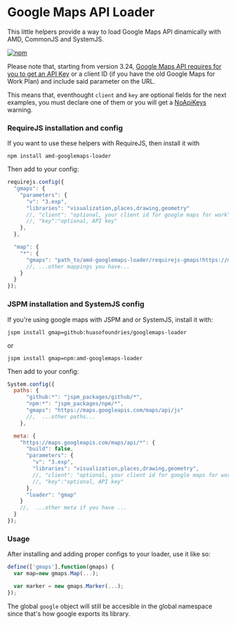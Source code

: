 # Google Maps API Loader

This little helpers provide a way to load Google Maps API dinamically with AMD, CommonJS and SystemJS.

[![npm](https://img.shields.io/npm/dm/amd-googlemaps-loader.svg?style=plastic)](https://www.npmjs.com/package/amd-googlemaps-loader)

Please note that, starting from version 3.24, [Google Maps API requires for you to get an API Key](https://developers.google.com/maps/documentation/javascript/get-api-key) or a
client ID (if you have the old Google Maps for Work Plan) and include said parameter on the URL. 

This means that, eventhought `client` and `key` are optional fields for the next examples, you must
declare one of them or you will get a [NoApiKeys](https://developers.google.com/maps/documentation/javascript/error-messages#deverrorcodes) warning.


### RequireJS installation and config 

If you want to use these helpers with RequireJS, then install it with

```
npm install amd-googlemaps-loader
```

Then add to your config:

```js
requirejs.config({
  "gmaps": {
    "parameters": {
      "v": "3.exp",
      "libraries": "visualization,places,drawing,geometry"
      //, "client": "optional, your client id for google maps for work"
      //, "key":"optional, API key"
    },
  },

  "map": {
    "*": {
      "gmaps": "path_to/amd-googlemaps-loader/requirejs-gmaps!https://maps.googleapis.com/maps/api/js"
      //, ...other mappings you have...
    }
  }
});
```

### JSPM installation and SystemJS config 

If you're using google maps with JSPM and or SystemJS, install it with:

```
jspm install gmap=github:huasofoundries/googlemaps-loader
```

or

```
jspm install gmap=npm:amd-googlemaps-loader
```


Then add to your config:

```js
System.config({
  paths: {
      "github:*": "jspm_packages/github/*",
      "npm:*": "jspm_packages/npm/*",
      "gmaps": "https://maps.googleapis.com/maps/api/js"
      //,  ...other paths...
    },

  meta: {
    "https://maps.googleapis.com/maps/api/*": {
      "build": false,
      "parameters": {
        "v": "3.exp",
        "libraries": "visualization,places,drawing,geometry",
        //, "client": "optional, your client id for google maps for work"
        //, "key":"optional, API key"
      },
      "loader": "gmap"
    }
    //,  ...other meta if you have ...
  }
});
```

### Usage

After installing and adding proper configs to your loader, use it like so:


```js
define(['gmaps'],function(gmaps) {
  var map=new gmaps.Map(...);

  var marker = new gmaps.Marker(...);
});
```

The global `google` object will still be accesible in the global namespace since that's how
google exports its library.